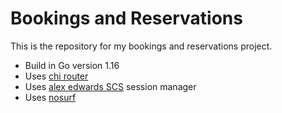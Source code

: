 # Bookings and Reservations

This is the repository for my bookings and reservations project.

- Build in Go version 1.16
- Uses [chi router](https://github.com/go-chi/chi)
- Uses [alex edwards SCS](https://github.com/alexedwards/scs) session manager
- Uses [nosurf](https://github.com/justinas/nosurf)